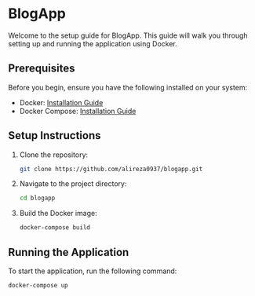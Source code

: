 # BlogApp

Welcome to the setup guide for BlogApp. This guide will walk you through setting up and running the application using Docker.

## Prerequisites

Before you begin, ensure you have the following installed on your system:

- Docker: [Installation Guide](https://docs.docker.com/get-docker/)
- Docker Compose: [Installation Guide](https://docs.docker.com/compose/install/)

## Setup Instructions

1. Clone the repository:

    ```bash
    git clone https://github.com/alireza0937/blogapp.git
    ```

2. Navigate to the project directory:

    ```bash
    cd blogapp
    ```

3. Build the Docker image:

    ```bash
    docker-compose build
    ```

## Running the Application

To start the application, run the following command:

```bash
docker-compose up
